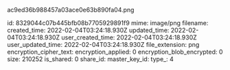 ac9ed36b988457a03ace0e63b890fa04.png

id: 8329044c07b445bfb08b7705929891f9
mime: image/png
filename: 
created_time: 2022-02-04T03:24:18.930Z
updated_time: 2022-02-04T03:24:18.930Z
user_created_time: 2022-02-04T03:24:18.930Z
user_updated_time: 2022-02-04T03:24:18.930Z
file_extension: png
encryption_cipher_text: 
encryption_applied: 0
encryption_blob_encrypted: 0
size: 210252
is_shared: 0
share_id: 
master_key_id: 
type_: 4